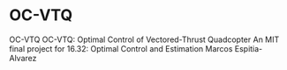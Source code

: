 # OC-VTQ
OC-VTQ OC-VTQ: Optimal Control of Vectored-Thrust Quadcopter  An MIT final project for 16.32: Optimal Control and Estimation  Marcos Espitia-Alvarez
